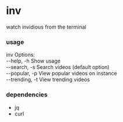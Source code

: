 # inv
watch invidious from the terminal

### usage
inv <options> <query>
Options:  
  --help, -h        Show usage  
  --search, -s      Search videos (default option)  
  --popular, -p     View popular videos on instance  
  --trending, -t    View trending videos  

### dependencies
- jq
- curl
